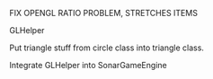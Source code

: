 FIX OPENGL RATIO PROBLEM, STRETCHES ITEMS<br />

GLHelper<br />


Put triangle stuff from circle class into triangle class.<br />

Integrate GLHelper into SonarGameEngine<br />

